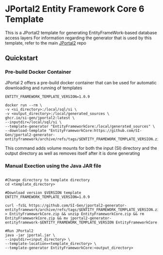 # JPortal2 Entity Framework Core 6 Template
This is a JPortal2 template for generating EntityFrameWork-based database access layers
For information regarding the generator that is used by this template, refer to the main
[JPortal2](https://github.com/SI-Gen/jportal2) repo

## Quickstart

### Pre-build Docker Container
JPortal 2 offers a pre-build docker container that can be used for automatic downloading and running of templates

```shell
ENTITY_FRAMEWORK_TEMPLATE_VERSION=1.0.9

docker run --rm \
-v <si_directory>:/local/sql/si \
-v <output_directory>:/local/generated_sources \
ghcr.io/si-gen/jportal2:latest \
--inputdir=/local/sql/si \
--template-generator "EntityFrameworkCore:/local/generated_sources" \
--download-template "EntityFrameworkCore:https://github.com/SI-Gen/jportal2-generator-entityframework/archive/refs/tags/$ENTITY_FRAMEWORK_TEMPLATE_VERSION.zip|stripBaseDir"
```

This command adds volume mounts for both the input (SI) directory and the output directory as well as removes itself after it is done generating

### Manual Exection using the Java JAR file
```shell

#Change directory to template directory
cd <template_directory>

#Download version $VERSION template
ENTITY_FRAMEWORK_TEMPLATE_VERSION=1.0.9

curl -fsSL https://github.com/SI-Gen/jportal2-generator-entityframework/archive/refs/tags/$ENTITY_FRAMEWORK_TEMPLATE_VERSION.zip > EntityFrameworkCore.zip && unzip EntityFrameworkCore.zip && rm EntityFrameworkCore.zip && mv jportal2-generator-entityframework-$ENTITY_FRAMEWORK_TEMPLATE_VERSION EntityFrameworkCore

#Run JPortal2
java -jar jportal.jar \
--inputdir=<input_directory> \
--template-location=<template_directory> \
--template-generator EntityFrameworkCore:<output_directory>
```